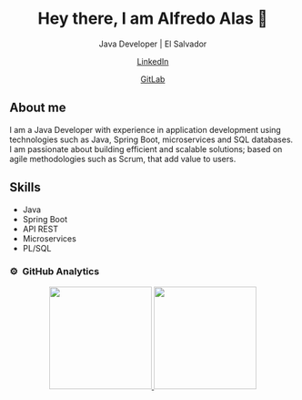 <h1 align="center">Hey there, I am Alfredo Alas 👋</h1>

<p align="center">
  Java Developer | El Salvador
</p>

<p align="center">
  <a href="https://www.linkedin.com/in/alfredoalas/">LinkedIn</a>
</p>

<p align="center">
  <a href="https://gitlab.com/iAlfredoAlas">GitLab</a>
</p>

## About me
I am a Java Developer with experience in application development using technologies such as Java, Spring Boot, microservices and SQL databases. I am passionate about building efficient and scalable solutions; based on agile methodologies such as Scrum, that add value to users.

## Skills
- Java
- Spring Boot
- API REST
- Microservices
- PL/SQL

### ⚙️ &nbsp;GitHub Analytics

<p align="center">
<a href="https://github.com/iAlfredoAlas">
  <img height="180em" src="https://github-readme-stats-eight-theta.vercel.app/api?username=iAlfredoAlas&show_icons=true&theme=algolia&include_all_commits=true&count_private=true"/>
  <img height="180em" src="https://github-readme-stats-eight-theta.vercel.app/api/top-langs/?username=iAlfredoAlas&layout=compact&langs_count=8&theme=algolia"/>
</a>
</p>
